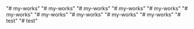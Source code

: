 "# my-works" 
"# my-works" 
"# my-works" 
"# my-works" 
"# my-works" 
"# my-works" 
"# my-works" 
"# my-works" 
"# my-works" 
"# my-works" 
"# test" 
"# test" 
